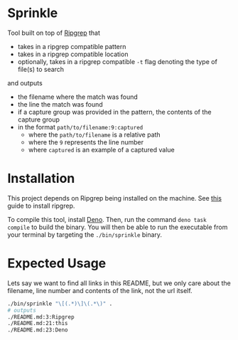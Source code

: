 # Sprinkle

Tool built on top of [Ripgrep](https://github.com/BurntSushi/ripgrep) that

- takes in a ripgrep compatible pattern
- takes in a ripgrep compatible location
- optionally, takes in a ripgrep compatible `-t` flag denoting the type of file(s) to search

and outputs

- the filename where the match was found
- the line the match was found
- if a capture group was provided in the pattern, the contents of the capture group
- in the format `path/to/filename:9:captured`
  - where the `path/to/filename` is a relative path
  - where the `9` represents the line number
  - where `captured` is an example of a captured value

# Installation

This project depends on Ripgrep being installed on the machine. See [this](https://github.com/BurntSushi/ripgrep#installation) guide to install ripgrep.

To compile this tool, install [Deno](https://deno.land/manual@v1.36.0/getting_started/installation).
Then, run the command `deno task compile` to build the binary. You will then be able to run the
executable from your terminal by targeting the `./bin/sprinkle` binary.

# Expected Usage

Lets say we want to find all links in this README, but we only care about the filename, line number and contents of the link, not the url itself.

```bash
./bin/sprinkle "\[(.*)\]\(.*\)" .
# outputs
./README.md:3:Ripgrep
./README.md:21:this
./README.md:23:Deno
```
